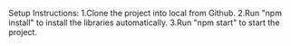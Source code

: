 Setup Instructions: 
1.Clone the project into local from Github.
2.Run "npm install" to install the libraries automatically.
3.Run "npm start" to start the project.
